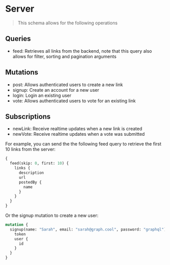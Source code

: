 # Server

> This schema allows for the following operations

## Queries

* feed: Retrieves all links from the backend, note that this query also allows for filter, sorting and pagination arguments

## Mutations

* post: Allows authenticated users to create a new link
* signup: Create an account for a new user
* login: Login an existing user
* vote: Allows authenticated users to vote for an existing link

## Subscriptions

* newLink: Receive realtime updates when a new link is created
* newVote: Receive realtime updates when a vote was submitted

For example, you can send the the following feed query to retrieve the first 10 links from the server:

```graphql
{
  feed(skip: 0, first: 10) {
    links {
      description
      url
      postedBy {
        name
      }
    }
  }
}
```

Or the signup mutation to create a new user:

```graphql
mutation {
  signup(name: "Sarah", email: "sarah@graph.cool", password: "graphql") {
    token
    user {
      id
    }
  }
}
```
